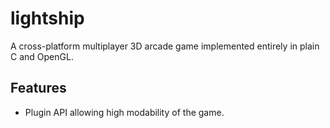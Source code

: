lightship
=========
A cross-platform multiplayer 3D arcade game implemented entirely in plain C and
OpenGL.

Features
--------
+ Plugin API allowing high modability of the game.

